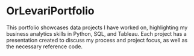 # OrLevariPortfolio
This portfolio showcases data projects I have worked on, highlighting my business analytics skills in Python, SQL, and Tableau. Each project has a presentation created to discuss my process and project focus, as well as the necessary reference code.
